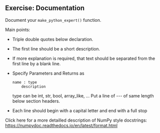 ## Exercise: Documentation

Document your `make_python_expert()` function.

Main points:

- Triple double quotes below declaration.

- The first line should be a short description.

- If more explanation is required, that text should be separated from the first line by a blank line.

- Specify Parameters and Returns as

  ```
  name : type  
      description
  ```

  type can be int, str, bool, array_like, ...
  Put a line of --- of same length below section headers.

- Each line should begin with a capital letter and end with a full stop



Click here for a more detailled description of NumPy style docstrings:
https://numpydoc.readthedocs.io/en/latest/format.html